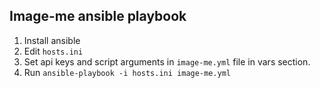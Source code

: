 Image-me ansible playbook
--------------------------

1. Install ansible
2. Edit `hosts.ini`
3. Set api keys and script arguments in `image-me.yml` file in vars section.
4. Run `ansible-playbook -i hosts.ini image-me.yml`
